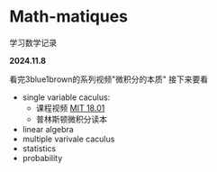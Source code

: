 # Math-matiques
学习数学记录

**2024.11.8**

看完3blue1brown的系列视频"微积分的本质"
接下来要看
- single variable caculus:
	- 课程视频 [MIT 18.01](https://ocw.mit.edu/courses/18-01sc-single-variable-calculus-fall-2010/pages/syllabus/)
	- 普林斯顿微积分读本
- linear algebra
- multiple varivale caculus
- statistics
- probability
